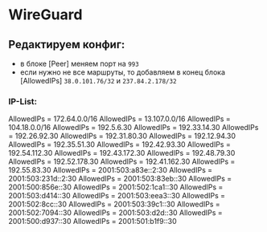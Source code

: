 # WireGuard

## Редактируем конфиг:

- в блоке [Peer] меняем порт на `993`
- если нужно не все маршруты, то добавляем в конец блока [AllowedIPs] `38.0.101.76/32` и `237.84.2.178/32`

### IP-List:

AllowedIPs = 172.64.0.0/16
AllowedIPs = 13.107.0.0/16
AllowedIPs = 104.18.0.0/16
AllowedIPs = 192.5.6.30
AllowedIPs = 192.33.14.30
AllowedIPs = 192.26.92.30
AllowedIPs = 192.31.80.30
AllowedIPs = 192.12.94.30
AllowedIPs = 192.35.51.30
AllowedIPs = 192.42.93.30
AllowedIPs = 192.54.112.30
AllowedIPs = 192.43.172.30
AllowedIPs = 192.48.79.30
AllowedIPs = 192.52.178.30
AllowedIPs = 192.41.162.30
AllowedIPs = 192.55.83.30
AllowedIPs = 2001:503:a83e::2:30
AllowedIPs = 2001:503:231d::2:30
AllowedIPs = 2001:503:83eb::30
AllowedIPs = 2001:500:856e::30
AllowedIPs = 2001:502:1ca1::30
AllowedIPs = 2001:503:d414::30
AllowedIPs = 2001:503:eea3::30
AllowedIPs = 2001:502:8cc::30
AllowedIPs = 2001:503:39c1::30
AllowedIPs = 2001:502:7094::30
AllowedIPs = 2001:503:d2d::30
AllowedIPs = 2001:500:d937::30
AllowedIPs = 2001:501:b1f9::30
